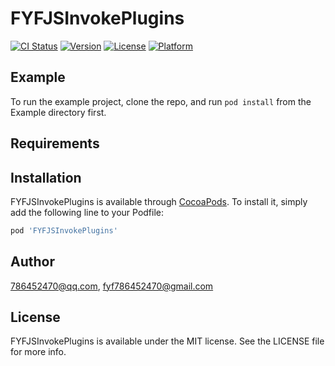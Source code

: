 # FYFJSInvokePlugins

[![CI Status](https://img.shields.io/travis/786452470@qq.com/FYFJSInvokePlugins.svg?style=flat)](https://travis-ci.org/786452470@qq.com/FYFJSInvokePlugins)
[![Version](https://img.shields.io/cocoapods/v/FYFJSInvokePlugins.svg?style=flat)](https://cocoapods.org/pods/FYFJSInvokePlugins)
[![License](https://img.shields.io/cocoapods/l/FYFJSInvokePlugins.svg?style=flat)](https://cocoapods.org/pods/FYFJSInvokePlugins)
[![Platform](https://img.shields.io/cocoapods/p/FYFJSInvokePlugins.svg?style=flat)](https://cocoapods.org/pods/FYFJSInvokePlugins)

## Example

To run the example project, clone the repo, and run `pod install` from the Example directory first.

## Requirements

## Installation

FYFJSInvokePlugins is available through [CocoaPods](https://cocoapods.org). To install
it, simply add the following line to your Podfile:

```ruby
pod 'FYFJSInvokePlugins'
```

## Author

786452470@qq.com, fyf786452470@gmail.com

## License

FYFJSInvokePlugins is available under the MIT license. See the LICENSE file for more info.
